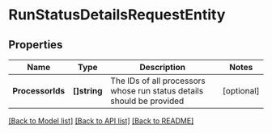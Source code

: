 # RunStatusDetailsRequestEntity

## Properties

Name | Type | Description | Notes
------------ | ------------- | ------------- | -------------
**ProcessorIds** | **[]string** | The IDs of all processors whose run status details should be provided | [optional] 

[[Back to Model list]](../README.md#documentation-for-models) [[Back to API list]](../README.md#documentation-for-api-endpoints) [[Back to README]](../README.md)


